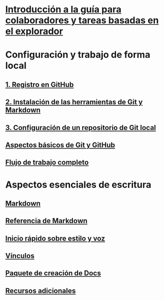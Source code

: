 # [Introducción a la guía para colaboradores y tareas basadas en el explorador](index.md)
# Configuración y trabajo de forma local
## [1. Registro en GitHub](get-started-setup-github.md)
## [2. Instalación de las herramientas de Git y Markdown](get-started-setup-tools.md)
## [3. Configuración de un repositorio de Git local](get-started-setup-local.md)
## [Aspectos básicos de Git y GitHub](git-github-fundamentals.md)
## [Flujo de trabajo completo](how-to-write-workflows-major.md)
# Aspectos esenciales de escritura
## [Markdown](how-to-write-use-markdown.md)
## [Referencia de Markdown](markdown-reference.md)
## [Inicio rápido sobre estilo y voz](style-quick-start.md)
## [Vínculos](how-to-write-links.md)
## [Paquete de creación de Docs](how-to-write-docs-auth-pack.md)

<!--
## Creating new content

   <!--
     This page introduces the process to work locally on
     your own machine, following github flow.

     Content will be taken from the last two sections of
     how-to-contribute.md (writing new samples, and creating new content)
     and the how-to-write-workflows-major.md)
### Setup and clone source

   <!--
      This page will guide folks through the setup process
      through cloning the repo.

      It will have condensed versions of get-started-setup-github,
      get-started-setup-tools, and get-started-setup-local.
      
### Git and GitHub essentials

   <!--
      Explain the basics of Git and GitHub, and the GitHub flow
      process.

      Much, or all of this will be from full-workflow, and git-github-fundamentals

      The full list of repos probably doesn't belong here.
### Contribute new topics
   <!--
     Primarily new content, but will include the content from the
     how-to-write-use-markdown, style-quick-start and how-to-write-links

     Process content will also be taken from how-to-contribute.
#### Content types
#### Markdown resources
#### Tone, voice, and style

### Contribute new samples

   <!--
     Primarily new content, with some taken from how-to-contribute.

     This will also point to repo-specific guidance for samples.

     We have an important decision to make here: This contributing guide
     can contain the union of all code style rules for all different languages
     and frameworks, or it can contain the intersection (code samples must
     compile and run).

     I'm in favor of the former: Everyone writing Python should follow the Python
     guidance; everyone writing C# should follow the C# rules. Those should be
     consistent regardless of project team.

## List of documentation repositories -->

   <!--
     This will take the list of repos from git-github-fundamentals
     for the public repositories.

     Open question: How to keep this up to date?
   -->
## [Recursos adicionales](additional-resources.md)
